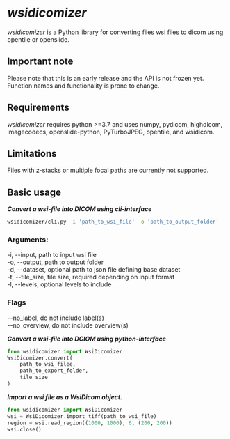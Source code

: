 # *wsidicomizer*
*wsidicomizer* is a Python library for converting files wsi files to dicom using opentile or openslide.

## Important note
Please note that this is an early release and the API is not frozen yet. Function names and functionality is prone to change.

## Requirements
*wsidicomizer* requires python >=3.7 and uses numpy, pydicom, highdicom, imagecodecs, openslide-python, PyTurboJPEG, opentile, and wsidicom.

## Limitations
Files with z-stacks or multiple focal paths are currently not supported.

## Basic usage
***Convert a wsi-file into DICOM using cli-interface***
```bash
wsidicomizer/cli.py -i 'path_to_wsi_file' -o 'path_to_output_folder'
```
### Arguments:
-i, --input, path to input wsi file  
-o, --output, path to output folder  
-d, --dataset, optional path to json file defining base dataset  
-t, --tile_size, tile size, required depending on input format  
-l, --levels, optional levels to include  

### Flags
--no_label, do not include label(s)  
--no_overview, do not include overview(s)  

***Convert a wsi-file into DCIOM using python-interface***
```python
from wsidicomizer import WsiDicomizer
WsiDicomizer.convert(
    path_to_wsi_filee,
    path_to_export_folder,
    tile_size
)
```

***Import a wsi file as a WsiDicom object.***
```python
from wsidicomizer import WsiDicomizer
wsi = WsiDicomizer.import_tiff(path_to_wsi_file)
region = wsi.read_region((1000, 1000), 6, (200, 200))
wsi.close()
```